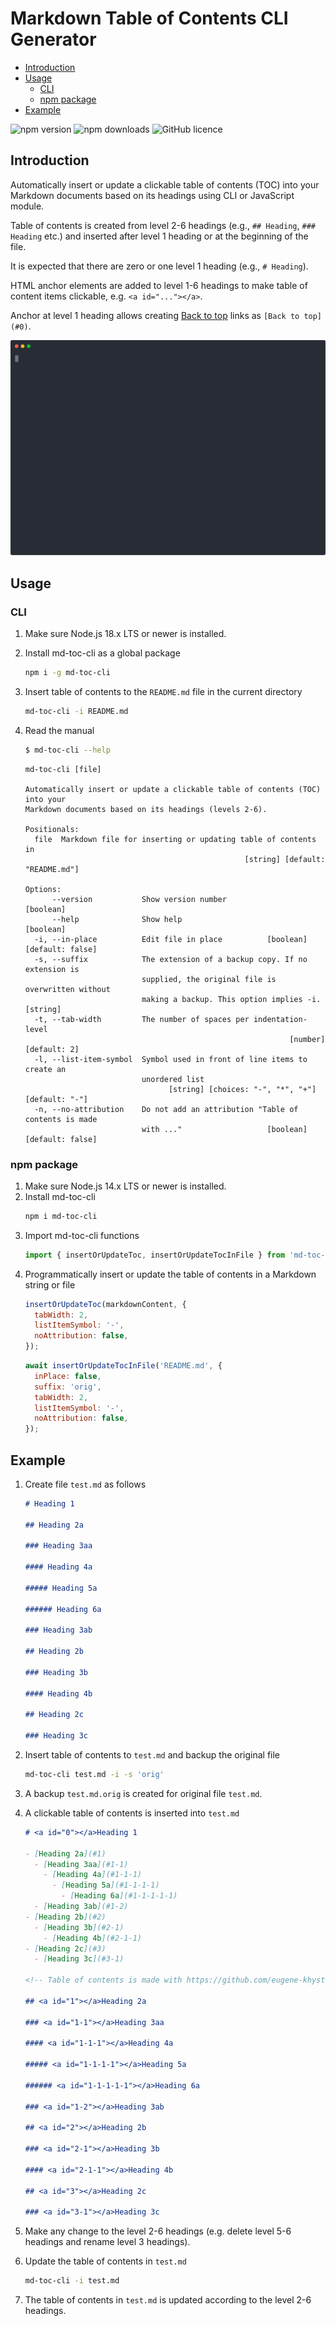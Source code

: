# <a id="0"></a>Markdown Table of Contents CLI Generator

- [Introduction](#1)
- [Usage](#2)
  - [CLI](#2-1)
  - [npm package](#2-2)
- [Example](#3)

<!-- Table of contents is made with https://github.com/eugene-khyst/md-toc-cli -->

![npm version](https://img.shields.io/npm/v/md-toc-cli)
![npm downloads](https://img.shields.io/npm/dt/md-toc-cli)
![GitHub licence](https://img.shields.io/github/license/eugene-khyst/md-toc-cli)

## <a id="1"></a>Introduction

Automatically insert or update a clickable table of contents (TOC) into your Markdown documents based on its headings using CLI or JavaScript module.

Table of contents is created from level 2-6 headings (e.g., `## Heading`, `### Heading` etc.) and inserted after level 1 heading or at the beginning of the file.

It is expected that there are zero or one level 1 heading (e.g., `# Heading`).

HTML anchor elements are added to level 1-6 headings to make table of content items clickable, e.g. `<a id="..."></a>`.

Anchor at level 1 heading allows creating [Back to top](#0) links as `[Back to top](#0)`.

![md-toc-cli usage](md-toc-cli.svg)

## <a id="2"></a>Usage

### <a id="2-1"></a>CLI

1. Make sure Node.js 18.x LTS or newer is installed.
2. Install md-toc-cli as a global package
   ```bash
   npm i -g md-toc-cli
   ```
3. Insert table of contents to the `README.md` file in the current directory
   ```bash
   md-toc-cli -i README.md
   ```
4. Read the manual

   ```bash
   $ md-toc-cli --help
   ```

   ```
   md-toc-cli [file]

   Automatically insert or update a clickable table of contents (TOC) into your
   Markdown documents based on its headings (levels 2-6).

   Positionals:
     file  Markdown file for inserting or updating table of contents in
                                                    [string] [default: "README.md"]

   Options:
         --version           Show version number                          [boolean]
         --help              Show help                                    [boolean]
     -i, --in-place          Edit file in place          [boolean] [default: false]
     -s, --suffix            The extension of a backup copy. If no extension is
                             supplied, the original file is overwritten without
                             making a backup. This option implies -i.      [string]
     -t, --tab-width         The number of spaces per indentation-level
                                                              [number] [default: 2]
     -l, --list-item-symbol  Symbol used in front of line items to create an
                             unordered list
                                   [string] [choices: "-", "*", "+"] [default: "-"]
     -n, --no-attribution    Do not add an attribution "Table of contents is made
                             with ..."                   [boolean] [default: false]
   ```

### <a id="2-2"></a>npm package

1. Make sure Node.js 14.x LTS or newer is installed.
2. Install md-toc-cli
   ```bash
   npm i md-toc-cli
   ```
3. Import md-toc-cli functions
   ```javascript
   import { insertOrUpdateToc, insertOrUpdateTocInFile } from 'md-toc-cli';
   ```
4. Programmatically insert or update the table of contents in a Markdown string or file
   ```javascript
   insertOrUpdateToc(markdownContent, {
     tabWidth: 2,
     listItemSymbol: '-',
     noAttribution: false,
   });
   ```
   ```javascript
   await insertOrUpdateTocInFile('README.md', {
     inPlace: false,
     suffix: 'orig',
     tabWidth: 2,
     listItemSymbol: '-',
     noAttribution: false,
   });
   ```

## <a id="3"></a>Example

1. Create file `test.md` as follows

   ```markdown
   # Heading 1

   ## Heading 2a

   ### Heading 3aa

   #### Heading 4a

   ##### Heading 5a

   ###### Heading 6a

   ### Heading 3ab

   ## Heading 2b

   ### Heading 3b

   #### Heading 4b

   ## Heading 2c

   ### Heading 3c
   ```

2. Insert table of contents to `test.md` and backup the original file
   ```bash
   md-toc-cli test.md -i -s 'orig'
   ```
3. A backup `test.md.orig` is created for original file `test.md`.
4. A clickable table of contents is inserted into `test.md`

   ```markdown
   # <a id="0"></a>Heading 1

   - [Heading 2a](#1)
     - [Heading 3aa](#1-1)
       - [Heading 4a](#1-1-1)
         - [Heading 5a](#1-1-1-1)
           - [Heading 6a](#1-1-1-1-1)
     - [Heading 3ab](#1-2)
   - [Heading 2b](#2)
     - [Heading 3b](#2-1)
       - [Heading 4b](#2-1-1)
   - [Heading 2c](#3)
     - [Heading 3c](#3-1)

   <!-- Table of contents is made with https://github.com/eugene-khyst/md-toc-cli -->

   ## <a id="1"></a>Heading 2a

   ### <a id="1-1"></a>Heading 3aa

   #### <a id="1-1-1"></a>Heading 4a

   ##### <a id="1-1-1-1"></a>Heading 5a

   ###### <a id="1-1-1-1-1"></a>Heading 6a

   ### <a id="1-2"></a>Heading 3ab

   ## <a id="2"></a>Heading 2b

   ### <a id="2-1"></a>Heading 3b

   #### <a id="2-1-1"></a>Heading 4b

   ## <a id="3"></a>Heading 2c

   ### <a id="3-1"></a>Heading 3c
   ```

5. Make any change to the level 2-6 headings (e.g. delete level 5-6 headings and rename level 3 headings).
6. Update the table of contents in `test.md`
   ```bash
   md-toc-cli -i test.md
   ```
7. The table of contents in `test.md` is updated according to the level 2-6 headings.
